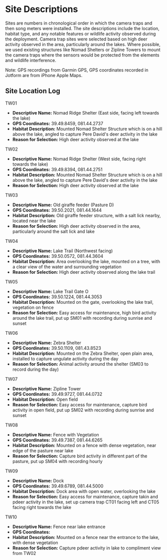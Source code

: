 # Site Descriptions

Sites are numbers in chronological order in which the camera traps and then song meters were installed. The site descriptions include the location, habitat type, and any notable features or wildlife activity observed during the deployment. Camera trap sites were selected based on high deer activity observed in the area, particularly around the lakes. Where possible, we used existing structures like Nomad Shelters or Zipline Towers to mount the camera traps where the sensors would be protected from the elements and wildlife interference.

Note: GPS recordings from Garmin GPS, GPS coordinates recorded in Jotform are from iPhone Apple Maps.

## Site Location Log

TW01
- **Descriptive Name:** Nomad Ridge Shelter (East side, facing left towards the lake)
- **GPS Coordinates:** 39.49.8459, 081.44.2737
- **Habitat Description:** Mounted Nomad Shelter Structure which is on a hill above the lake, angled to capture Pere David's deer activity in the lake
- **Reason for Selection:** High deer activity observed at the lake

TW02
- **Descriptive Name:** Nomad Ridge Shelter (West side, facing right towards the lake)
- **GPS Coordinates:** 39.49.8394, 081.44.2751
- **Habitat Description:** Mounted Nomad Shelter Structure which is on a hill above the lake, angled to capture Pere David's deer activity in the lake
- **Reason for Selection:** High deer activity observed at the lake

TW03
- **Descriptive Name:** Old giraffe feeder (Pasture D)
- **GPS Coordinates:** 39.50.2021, 081.44.1644
- **Habitat Description:** Old giraffe feeder structure, with a salt lick nearby, located near the lake
- **Reason for Selection:** High deer activity observed in the area, particularly around the salt lick and lake

TW04
- **Descriptive Name:** Lake Trail (Northwest facing)
- **GPS Coordinates:** 39.50.0572, 081.44.3604
- **Habitat Description:** Area overlooking the lake, mounted on a tree, with a clear view of the water and surrounding vegetation
- **Reason for Selection:** High deer activity observed along the lake trail

TW05
- **Descriptive Name:** Lake Trail Gate O
- **GPS Coordinates:** 39.50.1224, 081.44.3053
- **Habitat Description:** Mounted on the gate, overlooking the lake trail, vegetation on fence
- **Reason for Selection:** Easy access for maintenance, high bird activity around the lake trail, put up SM01 with recording during sunrise and sunset

TW06
- **Descriptive Name:** Zebra Shelter
- **GPS Coordinates:** 39.50.1109, 081.43.8523
- **Habitat Description:** Mounted on the Zebra Shelter, open plain area, installed to capture ungulate activity during the day
- **Reason for Selection:** Animal activity around the shelter (SM03 to record during the day)

TW07
- **Descriptive Name:** Zipline Tower
- **GPS Coordinates:** 39.49.9727, 081.44.0732
- **Habitat Description:** Open field
- **Reason for Selection:** Easy access for maintenance, capture bird activity in open field, put up SM02 with recording during sunrise and sunset

TW08
- **Descriptive Name:** Fence with Vegetation
- **GPS Coordinates:** 39.49.7387, 081.44.6265
- **Habitat Description:** Mounted on a fence with dense vegetation, near edge of the pasture near lake
- **Reason for Selection:** Capture bird activity in different part of the pasture, put up SM04 with recording hourly

TW09
- **Descriptive Name:** Dock
- **GPS Coordinates:** 39.49.6789, 081.44.5000
- **Habitat Description:** Dock area with open water, overlooking the lake
- **Reason for Selection:** Easy access for maintenance, capture takin and pdeer activity in the lake, set up camera trap CT01 facing left and CT05 facing right towards the lake

TW10
- **Descriptive Name:** Fence near lake entrance
- **GPS Coordinates:** 
- **Habitat Description:** Mounted on a fence near the entrance to the lake, with dense vegetation
- **Reason for Selection:** Capture pdeer activity in lake to compliment view from TW02
